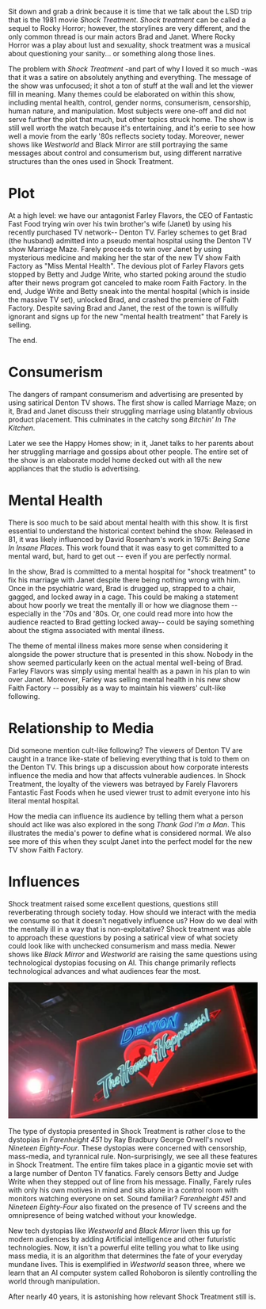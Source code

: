 Sit down and grab a drink because it is time that we talk about the
LSD trip that is the 1981 movie *Shock Treatment*. *Shock treatment*
can be called a sequel to Rocky Horror; however, the storylines are
very different, and the only common thread is our main actors Brad and
Janet. Where Rocky Horror was a play about lust and sexuality, shock
treatment was a musical about questioning your sanity... or something
along those lines. 

The problem with *Shock Treatment* -and part of why I loved it so much
-was that it was a satire on absolutely anything and everything. The
message of the show was unfocused; it shot a ton of stuff at the wall
and let the viewer fill in meaning. Many themes could be elaborated on
within this show, including mental health, control, gender norms,
consumerism,  censorship, human nature, and manipulation. Most
subjects were one-off and did not serve further the plot that much,
but other topics struck home. The show is still well worth the watch
because it's entertaining, and it's eerie to see how well a movie from
the early '80s reflects society today.  Moreover, newer shows like
*Westworld* and Black Mirror are still portraying the same messages
about control and consumerism but, using different narrative
structures than the ones used in Shock Treatment.  

# Plot

At a high level: we have our antagonist Farley Flavors, the CEO of
Fantastic Fast Food trying win over his twin brother's wife (Janet) by
using his recently purchased TV network-- Denton TV. Farley schemes to
get Brad (the husband) admitted into a pseudo mental hospital using
the Denton TV show Marriage Maze. Farely proceeds to win over Janet by
using mysterious medicine and making her the star of the new TV show
Faith Factory as "Miss Mental Health". The devious plot of Farley
Flavors gets stopped by Betty and Judge Write, who started poking
around the studio after their news program got canceled to make room
Faith Factory. In the end, Judge Write and Betty sneak into the mental
hospital (which is inside the massive TV set), unlocked Brad, and
crashed the premiere of Faith Factory. Despite saving Brad and Janet,
the rest of the town is willfully ignorant and signs up for the new
"mental health treatment" that Farely is selling. 

The end. 

# Consumerism

The dangers of rampant consumerism and advertising are presented by
using satirical Denton TV shows. The first show is called Marriage
Maze; on it, Brad and Janet discuss their struggling marriage using
blatantly obvious product placement. This culminates in the catchy
song *Bitchin' In The Kitchen*. 

<youtube src="BqksSN6K_V0" />

Later we see the Happy Homes show; in it, Janet talks to her parents
about her struggling marriage and gossips about other people. The
entire set of the show is an elaborate model home decked out with all
the new appliances that the studio is advertising. 

# Mental Health

There is soo much to be said about mental health with this show. It is
first essential to understand the historical context behind the show.
Released in 81, it was likely influenced by David Rosenham's work in
1975: *Being Sane In Insane Places*. This work found that it was easy
to get committed to a mental ward, but, hard to get out -- even if you
are perfectly normal. 

<youtube src="SuNRopIJRgo" />


In the show, Brad is committed to a mental hospital for "shock
treatment" to fix his marriage with Janet despite there being nothing
wrong with him.  Once in the psychiatric ward, Brad is drugged up,
strapped to a chair, gagged, and locked away in a cage. This could be
making a statement about how poorly we treat the mentally ill or how
we diagnose them --especially in the '70s and '80s. Or, one could read
more into how the audience reacted to Brad getting locked away-- could
be saying something about the stigma associated with mental illness. 

The theme of mental illness makes more sense when considering it
alongside the power structure that is presented in this show. Nobody
in the show seemed particularly keen on the actual mental well-being
of Brad. Farley Flavors was simply using mental health as a pawn in
his plan to win over Janet. Moreover, Farley was selling mental health
in his new show Faith Factory -- possibly as a way to maintain his
viewers' cult-like following.  

<youtube src="aOEUpYcSwOM" />

# Relationship to Media

Did someone mention cult-like following? The viewers of Denton TV are
caught in a trance like-state of believing everything that is told to
them on the Denton TV. This brings up a discussion about how corporate
interests influence the media and how that affects vulnerable
audiences. In Shock Treatment, the loyalty of the viewers was betrayed
by Farely Flavorers Fantastic Fast Foods when he used viewer trust to
admit everyone into his literal mental hospital.  

<youtube src="6ffWg2Oxomo" />

How the media can influence its audience by telling them what a person
should act like was also explored in the song *Thank God I'm a Man*.
This illustrates the media's power to define what is considered
normal. We also see more of this when they sculpt Janet into the
perfect model for the new TV show Faith Factory. 

# Influences

Shock treatment raised some excellent questions, questions still
reverberating through society today. How should we interact with the
media we consume so that it doesn't negatively influence us? How do we
deal with the mentally ill in a way that is non-exploitative? Shock
treatment was able to approach these questions by posing a satirical
view of what society could look like with unchecked consumerism and
mass media. Newer shows like *Black Mirror* and *Westworld* are
raising the same questions using technological dystopias focusing on
AI. This change primarily reflects technological advances and what
audiences fear the most.  

![Denton img with Farely overlooking](media/denton.png)

The type of dystopia presented in Shock Treatment is rather close to
the dystopias in *Farenheight 451* by Ray Bradbury George Orwell's
novel *Nineteen Eighty-Four*. These dystopias were concerned with
censorship, mass-media, and tyrannical rule. Non-surprisingly, we see
all these features in Shock Treatment. The entire film takes place in
a gigantic movie set with a large number of Denton TV fanatics. Farely
censors Betty and Judge Write when they stepped out of line from his
message. Finally, Farely rules with only his own motives in mind and
sits alone in a control room with monitors watching everyone on set.
Sound familiar? *Farenheight 451* and *Nineteen Eighty-Four* also
fixated on the presence of TV screens and the omnipresence of being
watched without your knowledge. 

New tech dystopias like *Westworld* and *Black Mirror* liven this up
for modern audiences by adding Artificial intelligence and other
futuristic technologies. Now, it isn't a powerful elite telling you
what to like using mass media, it is an algorithm that determines the
fate of your everyday mundane lives. This is exemplified in
*Westworld* season three, where we learn that an AI computer system
called Rohoboron is silently controlling the world through
manipulation. 

After nearly 40 years, it is astonishing how relevant Shock Treatment
still is. 

